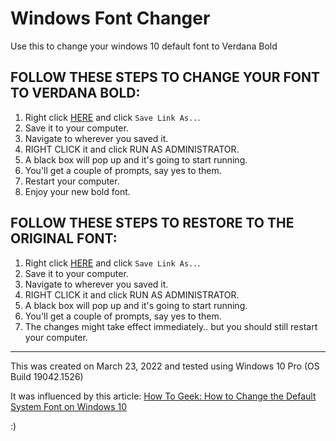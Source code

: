 # Windows Font Changer

Use this to change your windows 10 default font to Verdana Bold


## FOLLOW THESE STEPS TO CHANGE YOUR FONT TO VERDANA BOLD:

1. Right click [HERE](https://raw.githubusercontent.com/thehandsomezebra/windows_font_changer/master/new_font.bat) and click `Save Link As..`.
2. Save it to your computer.
3. Navigate to wherever you saved it.
4. RIGHT CLICK it and click RUN AS ADMINISTRATOR.
5. A black box will pop up and it's going to start running.
6. You'll get a couple of prompts, say yes to them.
7. Restart your computer.
8. Enjoy your new bold font.



## FOLLOW THESE STEPS TO RESTORE TO THE ORIGINAL FONT:

1. Right click [HERE](https://raw.githubusercontent.com/thehandsomezebra/windows_font_changer/master/revert_font.bat) and click `Save Link As..`.
2. Save it to your computer.
3. Navigate to wherever you saved it.
4. RIGHT CLICK it and click RUN AS ADMINISTRATOR.
5. A black box will pop up and it's going to start running.
6. You'll get a couple of prompts, say yes to them.
7. The changes might take effect immediately.. but you should still restart your computer.



---


This was created on March 23, 2022 and tested using Windows 10 Pro (OS Build 19042.1526)

It was influenced by this article: [How To Geek: How to Change the Default System Font on Windows 10](https://www.howtogeek.com/716407/how-to-change-the-default-system-font-on-windows-10/#:~:text=Open%20the%20%E2%80%9CStart%E2%80%9D%20menu%2C,and%20click%20the%20font%20name)

:) 

